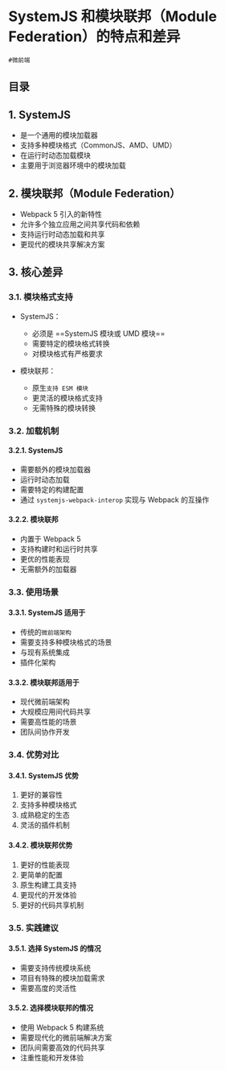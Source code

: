 
# SystemJS 和模块联邦（Module Federation）的特点和差异


`#微前端` 


## 目录
<!-- toc -->
 ## 1. SystemJS 

- 是一个通用的模块加载器
- 支持多种模块格式（CommonJS、AMD、UMD）
- 在运行时动态加载模块
- 主要用于浏览器环境中的模块加载

## 2. 模块联邦（Module Federation）

- Webpack 5 引入的新特性
- 允许多个独立应用之间共享代码和依赖
- 支持运行时动态加载和共享
- 更现代的模块共享解决方案

## 3. 核心差异

### 3.1. 模块格式支持

- SystemJS：
	- 必须是 ==SystemJS 模块或 UMD 模块==
	- 需要特定的模块格式转换
	- 对模块格式有严格要求

- 模块联邦：
	- 原生`支持 ESM 模块`
	- 更灵活的模块格式支持
	- 无需特殊的模块转换

### 3.2. 加载机制

#### 3.2.1. SystemJS

- 需要额外的模块加载器
- 运行时动态加载
- 需要特定的构建配置
- 通过 `systemjs-webpack-interop` 实现与 Webpack 的互操作

#### 3.2.2. 模块联邦

- 内置于 Webpack 5
- 支持构建时和运行时共享
- 更优的性能表现
- 无需额外的加载器

### 3.3. 使用场景

#### 3.3.1. SystemJS 适用于

- 传统的`微前端架构`
- 需要支持多种模块格式的场景
- 与现有系统集成
- 插件化架构

#### 3.3.2. 模块联邦适用于

- 现代微前端架构
- 大规模应用间代码共享
- 需要高性能的场景
- 团队间协作开发

### 3.4. 优势对比

#### 3.4.1. SystemJS 优势

1. 更好的兼容性
2. 支持多种模块格式
3. 成熟稳定的生态
4. 灵活的插件机制

#### 3.4.2. 模块联邦优势

1. 更好的性能表现
2. 更简单的配置
3. 原生构建工具支持
4. 更现代的开发体验
5. 更好的代码共享机制

### 3.5. 实践建议

#### 3.5.1. 选择 SystemJS 的情况

- 需要支持传统模块系统
- 项目有特殊的模块加载需求
- 需要高度的灵活性

#### 3.5.2. 选择模块联邦的情况

- 使用 Webpack 5 构建系统
- 需要现代化的微前端解决方案
- 团队间需要高效的代码共享
- 注重性能和开发体验